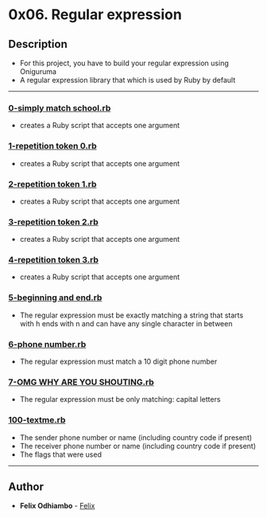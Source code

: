 # 0x06. Regular expression

## Description

 * For this project, you have to build your regular expression using Oniguruma
 * A regular expression library that which is used by Ruby by default
---

### [0-simply match school.rb]()
 * creates a Ruby script that accepts one argument
### [1-repetition token 0.rb]()
 * creates a Ruby script that accepts one argument
### [2-repetition token 1.rb]()
 * creates a Ruby script that accepts one argument
### [3-repetition token 2.rb]()
 * creates a Ruby script that accepts one argument
### [4-repetition token 3.rb]()
 * creates a Ruby script that accepts one argument
### [5-beginning and end.rb]()
 * The regular expression must be exactly matching a string that
 starts with h ends with n and can have any single character in between
### [6-phone number.rb]()
 * The regular expression must match a 10 digit phone number
### [7-OMG WHY ARE YOU SHOUTING.rb]()
 * The regular expression must be only matching: capital letters
### [100-textme.rb]()
 * The sender phone number or name (including country code if present)
 * The receiver phone number or name (including country code if present)
 * The flags that were used

---

## Author
* **Felix Odhiambo** - [Felix](https://github.com/fellohodhis)
